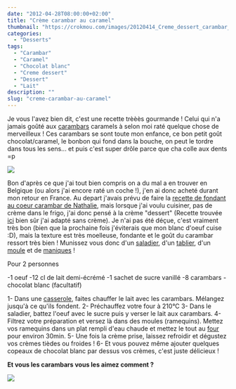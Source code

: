 ```yaml
---
date: "2012-04-28T08:00:00+02:00"
title: "Crème carambar au caramel"
thumbnail: "https://crokmou.com/images/20120414_Creme_dessert_carambar_caramel_0028.jpg"
categories:
  - "Desserts"
tags:
  - "Carambar"
  - "Caramel"
  - "Chocolat blanc"
  - "Creme dessert"
  - "Dessert"
  - "Lait"
description: ""
slug: "creme-carambar-au-caramel"
---
```


Je vous l'avez bien dit, c'est une recette trèèès gourmande ! Celui qui n'a jamais goûté aux [carambars](http://www.carambar.fr/) caramels à selon moi raté quelque chose de merveilleux ! Ces carambars se sont toute mon enfance, ce bon petit goût chocolat/caramel, le bonbon qui fond dans la bouche, on peut le tordre dans tous les sens... et puis c'est super drôle parce que cha colle aux dents =p

[![](http://3.bp.blogspot.com/-jaiqrYz5TLo/T5mYKYnO-KI/AAAAAAAACJs/uZ1HxEvcKzE/s200/bonbons-carambar-caramel-130g.jpg)](http://3.bp.blogspot.com/-jaiqrYz5TLo/T5mYKYnO-KI/AAAAAAAACJs/uZ1HxEvcKzE/s1600/bonbons-carambar-caramel-130g.jpg)

Bon d'après ce que j'ai tout bien compris on a du mal a en trouver en Belgique (ou alors j'ai encore raté un coche !), j'en ai donc acheté durant mon retour en France. Au depart j'avais prévu de faire la [recette de fondant au coeur carambar de Nathalie](http://www.lacuisinedenathalie.com/article-fondant-au-chocolat-noir-coeur-carambars-recette-facile-102399906.html), mais lorsque j'ai voulu cuisiner, pas de crème dans le frigo, j'ai donc pensé à la crème "dessert" (Recette trouvée [ici](http://www.750g.com/fiche_de_cuisine_complete.htm?recettes_id=16478) bien sûr j'ai adapté sans crème). Je n'ai pas été déçue, c'est vraiment très bon (bien que la prochaine fois j'éviterais que mon blanc d'oeuf cuise :D), mais la texture est très moelleuse, fondante et le goût du carambar ressort très bien ! Munissez vous donc d'un [saladier](http://www.rueducommerce.fr/m/pl/malid:4769897), d'un [tablier](http://www.rueducommerce.fr/m/pl/malid:261), d'un [moule](http://www.rueducommerce.fr/m/pl/malid:5325292) et de [maniques](http://www.rueducommerce.fr/m/pl/malid:4769931) !

Pour 2 personnes

-1 oeuf -12 cl de lait demi-écrémé -1 sachet de sucre vanillé -8 carambars -chocolat blanc (facultatif)

1- Dans une [casserole](http://www.rueducommerce.fr/m/pl/malid:115), faites chauffer le lait avec les carambars. Mélangez jusqu'à ce qu'ils fondent. 2- Préchauffez votre four à 210°C 3- Dans le saladier, battez l'oeuf avec le sucre puis y verser le lait aux carambars. 4- Filtrez votre préparation et versez là dans des moules (ramequins). Mettez vos ramequins dans un plat rempli d'eau chaude et mettez le tout au [four](http://www.rueducommerce.fr/m/pl/malid:9404136) pour environ 30min. 5- Une fois la crème prise, laissez refroidir et dégustez vos crèmes tièdes ou froides ! 6- Et vous pouvez même ajouter quelques copeaux de chocolat blanc par dessus vos crèmes, c'est juste délicieux !

**Et vous les carambars vous les aimez comment ?**

[![](http://3.bp.blogspot.com/-qEhJIelQKi4/T5mXlCoK-aI/AAAAAAAACJk/vbHU84NmR9M/s1600/panda+content+qui+chante+Hellogif.gif)](http://3.bp.blogspot.com/-qEhJIelQKi4/T5mXlCoK-aI/AAAAAAAACJk/vbHU84NmR9M/s1600/panda+content+qui+chante+Hellogif.gif)